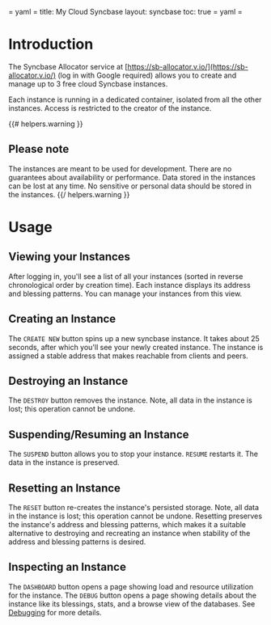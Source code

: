 = yaml =
title: My Cloud Syncbase
layout: syncbase
toc: true
= yaml =

# Introduction

The Syncbase Allocator service at
[https://sb-allocator.v.io/](https://sb-allocator.v.io/) (log in with Google
required) allows you to create and manage up to 3 free cloud Syncbase instances.

Each instance is running in a dedicated container, isolated from all the other
instances.  Access is restricted to the creator of the instance.

{{# helpers.warning }}
## Please note

The instances are meant to be used for development.  There are no guarantees
about availability or performance.  Data stored in the instances can be lost at
any time.  No sensitive or personal data should be stored in the instances.
{{/ helpers.warning }}

# Usage

## Viewing your Instances

After logging in, you'll see a list of all your instances (sorted in reverse
chronological order by creation time).  Each instance displays its address and
blessing patterns.  You can manage your instances from this view.

## Creating an Instance

The `CREATE NEW` button spins up a new syncbase instance.  It takes about 25
seconds, after which you'll see your newly created instance.  The instance is
assigned a stable address that makes reachable from clients and peers.

## Destroying an Instance

The `DESTROY` button removes the instance.  Note, all data in the instance is
lost; this operation cannot be undone.

## Suspending/Resuming an Instance

The `SUSPEND` button allows you to stop your instance.  `RESUME` restarts it.
The data in the instance is preserved.

## Resetting an Instance

The `RESET` button re-creates the instance's persisted storage.  Note, all data
in the instance is lost; this operation cannot be undone.  Resetting preserves
the instance's address and blessing patterns, which makes it a suitable
alternative to destroying and recreating an instance when stability of the
address and blessing patterns is desired.

## Inspecting an Instance

The `DASHBOARD` button opens a page showing load and resource utilization for
the instance.  The `DEBUG` button opens a page showing details about the
instance like its blessings, stats, and a browse view of the databases.  See
[Debugging] for more details.

[Debugging]: /syncbase/guides/debugging.html

